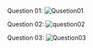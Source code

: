 Question 01:
![Qusetion01](https://github.com/user-attachments/assets/8ad429b0-ee4f-4bc1-acdd-f18a9493ad9a)

Question 02:
![question02](https://github.com/user-attachments/assets/5be9b520-e4ca-4d37-b382-8c619a486b4a)

Question 03:
![Question03](https://github.com/user-attachments/assets/d1b0edb1-8ef8-44e1-89dd-f531d366e1c6)
